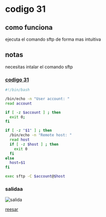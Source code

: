 # codigo 31
## como funciona
ejecuta el comando sftp de forma mas intuitiva

## notas
necesitas intalar el comando sftp

### [codigo 31](Recipes/31misftp.sh)

```bash
#!/bin/bash

/bin/echo -n "User account: "
read account

if [ -z $account ] ; then
  exit 0;
fi

if [ -z "$1" ] ; then
  /bin/echo -n "Remote host: "
  read host
  if [ -z $host ] ; then
    exit 0
  fi
else
  host=$1
fi

exec sftp -C $account@$host
```
### salidaa 
![salida](Salidas/31.png)

[reesar](README.md)